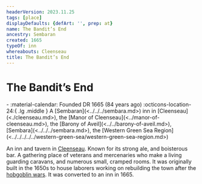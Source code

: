 ```yaml
---
headerVersion: 2023.11.25
tags: [place]
displayDefaults: {defArt: '', prep: at}
name: The Bandit’s End
ancestry: Sembaran
created: 1665
typeOf: inn
whereabouts: Cleenseau
title: The Bandit’s End
---
```

# The Bandit’s End
<div class="grid cards ext-narrow-margin ext-one-column" markdown>
-  
   :material-calendar: Founded DR 1665 (84 years ago)  
    :octicons-location-24:{ .lg .middle } A [Sembaran](<../../../sembara.md>) inn in [Cleenseau](<./cleenseau.md>), the [Manor of Cleenseau](<../manor-of-cleenseau.md>), the [Barony of Aveil](<../../barony-of-aveil.md>), [Sembara](<../../../sembara.md>), the [Western Green Sea Region](<../../../../../western-green-sea/western-green-sea-region.md>)  
</div>


An inn and tavern in [Cleenseau](<./cleenseau.md>). Known for its strong ale, and boisterous bar. A gathering place of veterans and mercenaries who make a living guarding caravans, and numerous small, cramped rooms. It was originally built in the 1650s to house laborers working on rebuilding the town after the [hobgoblin wars](<../../../../../../history/third-hobgoblin-war-sembara.md>). It was converted to an inn in 1665.

